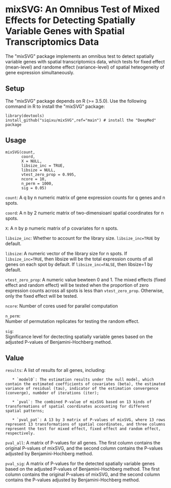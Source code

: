 # mixSVG: An Omnibus Test of Mixed Effects for Detecting Spatially Variable Genes with Spatial Transcriptomics Data
The "mixSVG" package implements an omnibus test to detect spatially variable genes with spatial transcriptomics data, which tests for fixed effect (mean-level) and randome effect (variance-level) of spatial heteogeneity of gene expression simultaneously.

## Setup
The "mixSVG" package depends on R (>= 3.5.0). Use the following command in R to install the "mixSVG" package:
```
library(devtools)
install_github("siqixu/mixSVG",ref="main") # install the "DeepMed" package
```
## Usage
```
mixSVG(count,
       coord,
       X = NULL,
       libsize_inc = TRUE,
       libsize = NULL,
       vtest_zero_prop = 0.995,
       ncore = 10,
       n_perm = 1000,
       sig = 0.05)
```
`count`: 
A q by n numeric matrix of gene expression counts for q genes and n spots.

`coord`: 
A n by 2 numeric matrix of two-dimensioanl spatial coordinates for n spots.

`X`: 
A n by p numeric matrix of p covariates for n spots.

`libsize_inc`: 
Whether to account for the library size. `libsize_inc=TRUE` by default.

`libsize`: 
A numeric vector of the library size for n spots. If `libsize_inc=TRUE`, then libsize will be the total expression counts of all genes on each spot by default. If `libsize_inc=FALSE`, then libsize=1 by default.

`vtest_zero_prop`: A numeric value bewteen 0 and 1. The mixed effects (fixed effect and random effect) will be tested when the proportion of zero expression counts across all spots is less than `vtest_zero_prop`. Otherwise, only the fixed effect will be tested.

`ncore`:
Number of cores used for parallel computation

`n_perm`:	
Number of permutation replicates for testing the random effect.

`sig`:	
Significance level for dectecting spatially variable genes based on the adjusted P-values of Benjamini-Hochberg method.

## Value
`results`:	A list of results for all genes, including:

       * `model0`: The estimation results under the null model, which contain the estimated coefficients of covariates (beta), the estimated variance of residual (tau), indicator of the estimation convergence (converge), numbder of iterations (iter);

       * `pval`: The combined P-value of mixSVG based on 13 kinds of transformations of spatial coordinates accounting for different spatial patterns;

       * `pval_pat`: A 13 by 3 matrix of P-values of mixSVG, where 13 rows represent 13 transformations of spatial coordinates, and three columns represent the test for mixed effect, fixed effect and random effect, respectively.

`pval_all`:	
A matrix of P-values for all genes. The first column contains the original P-values of mixSVG, and the second column contains the P-values adjusted by Benjamini-Hochberg method.

`pval_sig`:	
A matrix of P-values for the detected spatially variable genes based on the adjusted P-values of Benjamini-Hochberg method. The first column contains the original P-values of mixSVG, and the second column contains the P-values adjusted by Benjamini-Hochberg method.











